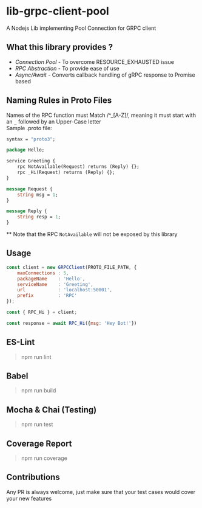 # lib-grpc-client-pool
A Nodejs Lib implementing Pool Connection for GRPC client

## What this library provides ?
- *Connection Pool* - To overcome RESOURCE_EXHAUSTED issue
- *RPC Abstraction* - To provide ease of use
- *Async/Await* - Converts callback handling of gRPC response to Promise based

## Naming Rules in Proto Files
Names of the RPC function must Match /^_[A-Z]/, meaning it must start with an `_` followed by an Upper-Case letter  
Sample .proto file:
```protobuf
syntax = "proto3";

package Hello;

service Greeting {
    rpc NotAvailable(Request) returns (Reply) {};
    rpc _Hi(Request) returns (Reply) {};
}

message Request {
    string msg = 1;
}

message Reply {
    string resp = 1;
}
```
** Note that the RPC `NotAvailable` will not be exposed by this library

## Usage
```js
const client = new GRPCClient(PROTO_FILE_PATH, {
    maxConnections : 5,
    packageName    : 'Hello',
    serviceName    : 'Greeting',
    url            : 'localhost:50001',
    prefix         : 'RPC'
});

const { RPC_Hi } = client;

const response = await RPC_Hi({msg: 'Hey Bot!'})
```

## ES-Lint
> npm run lint

## Babel
> npm run build  

## Mocha & Chai (Testing)
> npm run test

## Coverage Report
> npm run coverage

## Contributions
Any PR is always welcome, just make sure that your test cases would cover your new features